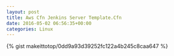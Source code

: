 ```yaml
---
layout: post                                                                                                              
title: Aws Cfn Jenkins Server Template.Cfn                                                                                                                       
date: 2016-05-02 06:56:35+00:00                                                                                                                        
categories: Linux                                                                                                                
---                                                                                                                              
```


{% gist makeittotop/0dd9a93d39252fc122a4b245c8caa647 %}                                                                                                           

